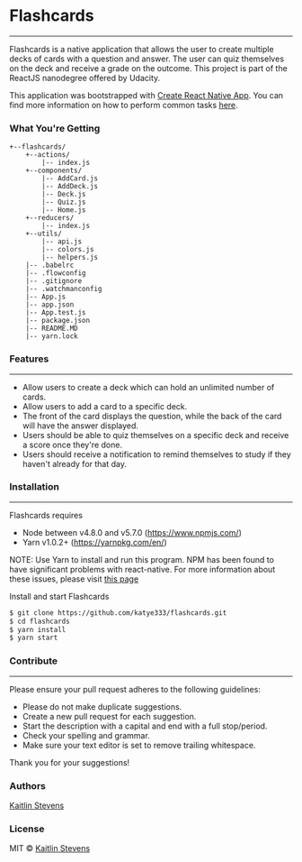 # **Flashcards**
---
Flashcards is a native application that allows the user to create multiple decks of cards with a question and answer. The user can quiz themselves on the deck and receive a grade on the outcome.
This project is part of the ReactJS nanodegree offered by Udacity.

This application was bootstrapped with [Create React Native App](https://github.com/react-community/create-react-native-app).
You can find more information on how to perform common tasks [here](https://github.com/react-community/create-react-native-app/blob/master/README.md).

### What You're Getting
```
+--flashcards/
	+--actions/
		|-- index.js
	+--components/
		|-- AddCard.js
		|-- AddDeck.js
		|-- Deck.js
		|-- Quiz.js
		|-- Home.js
	+--reducers/
		|-- index.js
	+--utils/
		|-- api.js
		|-- colors.js
		|-- helpers.js
	|-- .babelrc
	|-- .flowconfig
	|-- .gitignore
	|-- .watchmanconfig
	|-- App.js
	|-- app.json
	|-- App.test.js
	|-- package.json
	|-- README.MD
	|-- yarn.lock
```

### Features
---
 - Allow users to create a deck which can hold an unlimited number of cards.
 - Allow users to add a card to a specific deck.
 - The front of the card displays the question, while the back of the card will have the answer displayed.
 - Users should be able to quiz themselves on a specific deck and receive a score once they're done.
 - Users should receive a notification to remind themselves to study if they haven't already for that day.

### Installation
---
Flashcards requires
- Node between v4.8.0 and v5.7.0 (https://www.npmjs.com/)
- Yarn v1.0.2+ (https://yarnpkg.com/en/)

NOTE: Use Yarn to install and run this program. NPM has been found to have significant problems with react-native. For more information about these issues, please visit [this page](https://github.com/react-community/create-react-native-app/issues/233#issuecomment-305638103)

Install and start Flashcards

```sh
$ git clone https://github.com/katye333/flashcards.git
$ cd flashcards
$ yarn install
$ yarn start
```

### Contribute
---
Please ensure your pull request adheres to the following guidelines:

- Please do not make duplicate suggestions.
- Create a new pull request for each suggestion.
- Start the description with a capital and end with a full stop/period.
- Check your spelling and grammar.
- Make sure your text editor is set to remove trailing whitespace.

Thank you for your suggestions!

### Authors
[Kaitlin Stevens](https://github.com/katye333)


### License
MIT © [Kaitlin Stevens](https://github.com/katye333)